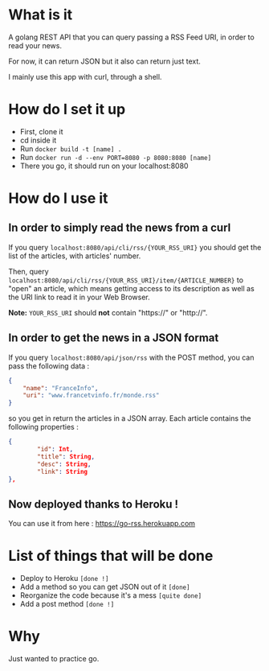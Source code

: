 # What is it

A golang REST API that you can query passing a RSS Feed URI, in order to read your news.

For now, it can return JSON but it also can return just text. 

I mainly use this app with curl, through a shell.

# How do I set it up

- First, clone it
- cd inside it
- Run `docker build -t [name] .`
- Run `docker run -d --env PORT=8080 -p 8080:8080 [name]`
- There you go, it should run on your localhost:8080

# How do I use it

## In order to simply read the news from a curl

If you query `localhost:8080/api/cli/rss/{YOUR_RSS_URI}` you should get the list of the articles, with articles' number.

Then, query `localhost:8080/api/cli/rss/{YOUR_RSS_URI}/item/{ARTICLE_NUMBER}` to "open" an article, which means getting access to its description as well as the URI link to read it in your Web Browser.

**Note:** `YOUR_RSS_URI` should **not** contain "https://" or "http://".

## In order to get the news in a JSON format

If you query `localhost:8080/api/json/rss` with the POST method, you can pass the following data :
```JSON
{
    "name": "FranceInfo",
    "uri": "www.francetvinfo.fr/monde.rss"
}
```
so you get in return the articles in a JSON array.
Each article contains the following properties : 
```JSON
{
        "id": Int,
        "title": String,
        "desc": String,
        "link": String
},
```


## Now deployed thanks to Heroku !

You can use it from here :
https://go-rss.herokuapp.com

# List of things that will be done 

- Deploy to Heroku `[done !]`
- Add a method so you can get JSON out of it `[done]`
- Reorganize the code because it's a mess `[quite done]`
- Add a post method `[done !]`

# Why

Just wanted to practice go.
